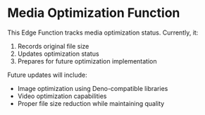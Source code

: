 # Media Optimization Function

This Edge Function tracks media optimization status. Currently, it:
1. Records original file size
2. Updates optimization status
3. Prepares for future optimization implementation

Future updates will include:
- Image optimization using Deno-compatible libraries
- Video optimization capabilities
- Proper file size reduction while maintaining quality